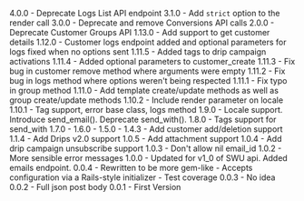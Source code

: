 4.0.0 - Deprecate Logs List API endpoint
3.1.0 - Add `strict` option to the render call
3.0.0 - Deprecate and remove Conversions API calls
2.0.0 - Deprecate Customer Groups API
1.13.0 - Add support to get customer details
1.12.0 - Customer logs endpoint added and optional parameters for logs fixed when no options sent
1.11.5 - Added tags to drip campaign activations
1.11.4 - Added optional parameters to customer_create
1.11.3 - Fix bug in customer remove method where arguments were empty
1.11.2 - Fix bug in logs method where options weren't being respected
1.11.1 - Fix typo in group method
1.11.0 - Add template create/update methods as well as group create/update methods
1.10.2 - Include render parameter on locale
1.10.1 - Tag support, error base class, logs method
1.9.0 - Locale support.  Introduce send\_email().  Deprecate send\_with().
1.8.0 - Tags support for send\_with
1.7.0 -
1.6.0 -
1.5.0 -
1.4.3 - Add customer add/deletion support
1.1.4 - Add Drips v2.0 support
1.0.5 - Add attachment support
1.0.4 - Add drip campaign unsubscribe support
1.0.3 - Don't allow nil email\_id
1.0.2 - More sensible error messages
1.0.0 - Updated for v1\_0 of SWU api. Added emails endpoint.
0.0.4 - Rewritten to be more gem-like
      - Accepts configuration via a Rails-style initializer
      - Test coverage
0.0.3 - No idea
0.0.2 - Full json post body
0.0.1 - First Version
